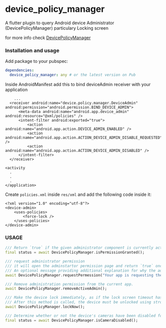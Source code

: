 # device_policy_manager

A flutter plugin to query Android device Administrator (DevicePolicyManager) particulary Locking screen

for more info check [DevicePolicyManager](https://developer.android.com/reference/android/app/admin/DevicePolicyManager)

### Installation and usage ###

Add package to your pubspec:

```yaml
dependencies:
  device_policy_manager: any # or the latest version on Pub
```

Inside AndroidManifest add this to bind deviceAdmin receiver with your application

```
    ...
  <receiver android:name="device.policy.manager.DeviceAdmin" android:permission="android.permission.BIND_DEVICE_ADMIN">
      <meta-data android:name="android.app.device_admin" android:resource="@xml/policies" />
      <intent-filter android:exported="true">
          <action android:name="android.app.action.DEVICE_ADMIN_ENABLED" />
          <action android:name="android.app.action.ACTION_DEVICE_ADMIN_DISABLE_REQUESTED" />
          <action android:name="android.app.action.ACTION_DEVICE_ADMIN_DISABLED" />
      </intent-filter>
  </receiver>

<activity
  .
  .
  .
</application>

```

Create `policies.xml` inside `res/xml` and add the following code inside it:

```
<?xml version="1.0" encoding="utf-8"?>
<device-admin>
    <uses-policies>
        <force-lock />
    </uses-policies>
</device-admin>

```


### USAGE


```dart
/// Return `true` if the given administrator component is currently active (enabled) in the system.
final status = await DevicePolicyManager.isPermissionGranted();

/// request administrator permission
/// it will open the adminstartor permission page and return `true` once the permission granted.
/// An optional message providing additional explanation for why the admin is being added.
await DevicePolicyManager.requestPermession("Your app is requesting the Adminstration permission");

/// Remove administration permission from the current app.
await DevicePolicyManager.removeActiveAdmin();

/// Make the device lock immediately, as if the lock screen timeout has expired at the point of this call.
/// After this method is called, the device must be unlocked using strong authentication (PIN, pattern, or password).
await DevicePolicyManager.lockNow();

/// Determine whether or not the device's cameras have been disabled for this user.
final status = await DevicePolicyManager.isCameraDisabled();

```
